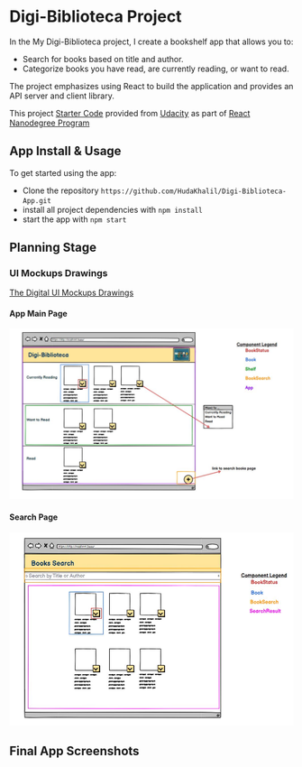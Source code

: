 # Digi-Biblioteca Project

In the My Digi-Biblioteca project, I create a bookshelf app that allows you to:

* Search for books based on title and author.
* Categorize books you have read, are currently reading, or want to read.

The project emphasizes using React to build the application and provides an API server and client library.

This project [Starter Code](https://github.com/udacity/reactnd-project-myreads-starter) provided from [Udacity](https://www.udacity.com/) as part of [React Nanodegree Program](https://www.udacity.com/course/react-nanodegree--nd019)

## App Install & Usage

To get started using the app:

* Clone the repository `https://github.com/HudaKhalil/Digi-Biblioteca-App.git`
* install all project dependencies with `npm install`
* start the app with `npm start`

## Planning Stage

### UI Mockups Drawings

[The Digital UI Mockups Drawings](https://balsamiq.cloud/syydoh/p3jwc17)

#### App Main Page

![App Break Each View Into Components](https://github.com/HudaKhalil/Digi-Biblioteca-App/blob/master/src/icons/app_ui_01.JPG)

#### Search Page

![Search Page Break Each View Into Components ](https://github.com/HudaKhalil/Digi-Biblioteca-App/blob/master/src/icons/app_ui_02.JPG)

## Final App Screenshots
